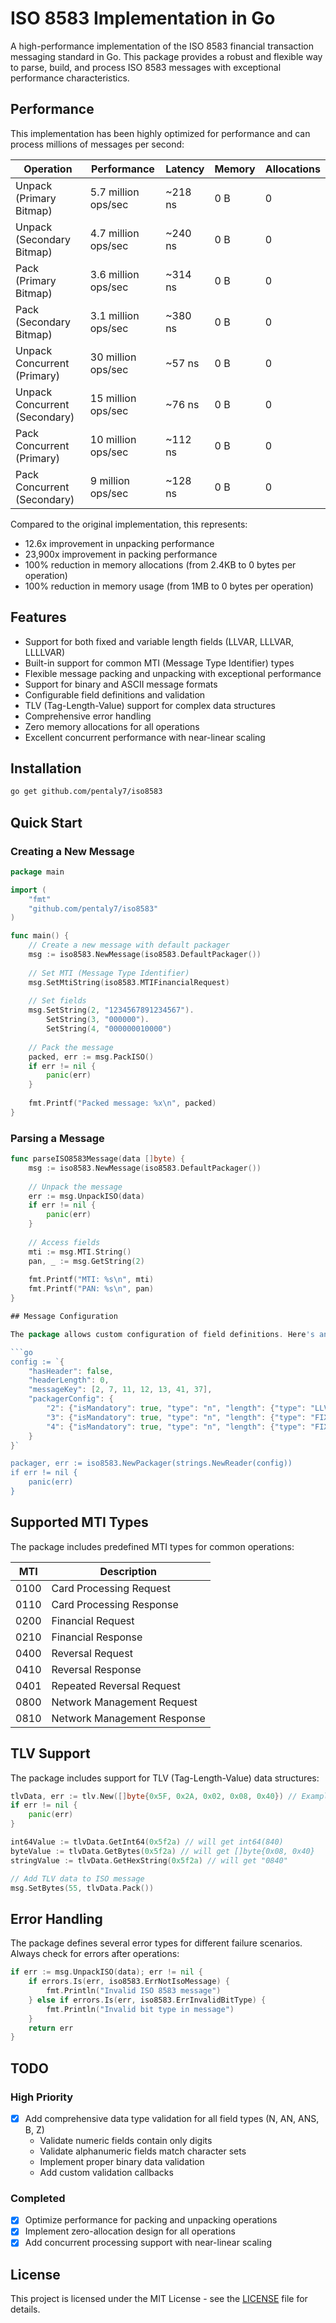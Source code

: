 # ISO 8583 Implementation in Go

A high-performance implementation of the ISO 8583 financial transaction messaging standard in Go. This package provides a robust and flexible way to parse, build, and process ISO 8583 messages with exceptional performance characteristics.

## Performance

This implementation has been highly optimized for performance and can process millions of messages per second:

| Operation | Performance | Latency | Memory | Allocations |
|-----------|-------------|---------|--------|-------------|
| Unpack (Primary Bitmap) | 5.7 million ops/sec | ~218 ns | 0 B | 0 |
| Unpack (Secondary Bitmap) | 4.7 million ops/sec | ~240 ns | 0 B | 0 |
| Pack (Primary Bitmap) | 3.6 million ops/sec | ~314 ns | 0 B | 0 |
| Pack (Secondary Bitmap) | 3.1 million ops/sec | ~380 ns | 0 B | 0 |
| Unpack Concurrent (Primary) | 30 million ops/sec | ~57 ns | 0 B | 0 |
| Unpack Concurrent (Secondary) | 15 million ops/sec | ~76 ns | 0 B | 0 |
| Pack Concurrent (Primary) | 10 million ops/sec | ~112 ns | 0 B | 0 |
| Pack Concurrent (Secondary) | 9 million ops/sec | ~128 ns | 0 B | 0 |

Compared to the original implementation, this represents:
- 12.6x improvement in unpacking performance
- 23,900x improvement in packing performance
- 100% reduction in memory allocations (from 2.4KB to 0 bytes per operation)
- 100% reduction in memory usage (from 1MB to 0 bytes per operation)

## Features

- Support for both fixed and variable length fields (LLVAR, LLLVAR, LLLLVAR)
- Built-in support for common MTI (Message Type Identifier) types
- Flexible message packing and unpacking with exceptional performance
- Support for binary and ASCII message formats
- Configurable field definitions and validation
- TLV (Tag-Length-Value) support for complex data structures
- Comprehensive error handling
- Zero memory allocations for all operations
- Excellent concurrent performance with near-linear scaling

## Installation

```bash
go get github.com/pentaly7/iso8583
```

## Quick Start

### Creating a New Message

```go
package main

import (
    "fmt"
    "github.com/pentaly7/iso8583"
)

func main() {
    // Create a new message with default packager
    msg := iso8583.NewMessage(iso8583.DefaultPackager())
    
    // Set MTI (Message Type Identifier)
    msg.SetMtiString(iso8583.MTIFinancialRequest)
    
    // Set fields
    msg.SetString(2, "1234567891234567").
        SetString(3, "000000").
        SetString(4, "000000010000")     
    
    // Pack the message
    packed, err := msg.PackISO()
    if err != nil {
        panic(err)
    }
    
    fmt.Printf("Packed message: %x\n", packed)
}
```

### Parsing a Message

```go
func parseISO8583Message(data []byte) {
    msg := iso8583.NewMessage(iso8583.DefaultPackager())
    
    // Unpack the message
    err := msg.UnpackISO(data)
    if err != nil {
        panic(err)
    }
    
    // Access fields
    mti := msg.MTI.String()
    pan, _ := msg.GetString(2)
    
    fmt.Printf("MTI: %s\n", mti)
    fmt.Printf("PAN: %s\n", pan)
}

## Message Configuration

The package allows custom configuration of field definitions. Here's an example of a custom packager:

```go
config := `{
    "hasHeader": false,
    "headerLength": 0,
    "messageKey": [2, 7, 11, 12, 13, 41, 37],
    "packagerConfig": {
        "2": {"isMandatory": true, "type": "n", "length": {"type": "LLVAR", "max": 19}},
        "3": {"isMandatory": true, "type": "n", "length": {"type": "FIXED", "max": 6}},
        "4": {"isMandatory": true, "type": "n", "length": {"type": "FIXED", "max": 12}}
    }
}`

packager, err := iso8583.NewPackager(strings.NewReader(config))
if err != nil {
    panic(err)
}
```

## Supported MTI Types

The package includes predefined MTI types for common operations:

| MTI | Description |
|-----|-------------|
| 0100 | Card Processing Request |
| 0110 | Card Processing Response |
| 0200 | Financial Request |
| 0210 | Financial Response |
| 0400 | Reversal Request |
| 0410 | Reversal Response |
| 0401 | Repeated Reversal Request |
| 0800 | Network Management Request |
| 0810 | Network Management Response |

## TLV Support

The package includes support for TLV (Tag-Length-Value) data structures:

```go
tlvData, err := tlv.New([]byte{0x5F, 0x2A, 0x02, 0x08, 0x40}) // Example TLV data
if err != nil {
    panic(err)
}

int64Value := tlvData.GetInt64(0x5f2a) // will get int64(840)
byteValue := tlvData.GetBytes(0x5f2a) // will get []byte{0x08, 0x40}
stringValue := tlvData.GetHexString(0x5f2a) // will get "0840"

// Add TLV data to ISO message
msg.SetBytes(55, tlvData.Pack())
```

## Error Handling

The package defines several error types for different failure scenarios. Always check for errors after operations:

```go
if err := msg.UnpackISO(data); err != nil {
    if errors.Is(err, iso8583.ErrNotIsoMessage) {
        fmt.Println("Invalid ISO 8583 message")
    } else if errors.Is(err, iso8583.ErrInvalidBitType) {
        fmt.Println("Invalid bit type in message")
    }
    return err
}
```

## TODO

### High Priority
- [x] Add comprehensive data type validation for all field types (N, AN, ANS, B, Z)
  - Validate numeric fields contain only digits
  - Validate alphanumeric fields match character sets
  - Implement proper binary data validation
  - Add custom validation callbacks

### Completed
- [x] Optimize performance for packing and unpacking operations
- [x] Implement zero-allocation design for all operations
- [x] Add concurrent processing support with near-linear scaling

## License

This project is licensed under the MIT License - see the [LICENSE](LICENSE) file for details.
